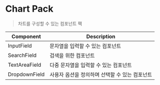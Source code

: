 # Chart Pack
> 차트를 구성할 수 있는 컴포넌트 팩

|Component|Description|
|---|---|
|InputField|문자열을 입력할 수 있는 컴포넌트|
|SearchField|검색을 위한 컴포넌트|
|TextAreaField|다중 문자열을 입력할 수 있는 컴포넌트|
|DropdownField|사용자 옵션을 정의하며 선택할 수 있는 컴포넌트|